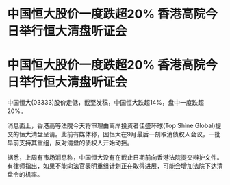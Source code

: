 # 中国恒大股价一度跌超20% 香港高院今日举行恒大清盘听证会

# 中国恒大股价一度跌超20% 香港高院今日举行恒大清盘听证会

中国恒大(03333)股价走低，截至发稿，中国恒大跌超14%，盘中一度跌超20%。

消息面上，香港高等法院今天将审理由离岸投资者佳盛环球(Top Shine
Global)提交的恒大清盘呈请。此前有媒体称，因恒大在9月最后一刻取消债权人会议，一批早前支持其重组，反对清盘的债权人开始动摇。

据悉，上周有市场消息称，中国恒大没有在截止日期前向香港法院提交辩护文件。有律师指出，如果不能向法官表明重组计划正在取得进展，可能会增加法院下达清盘令的机率。

